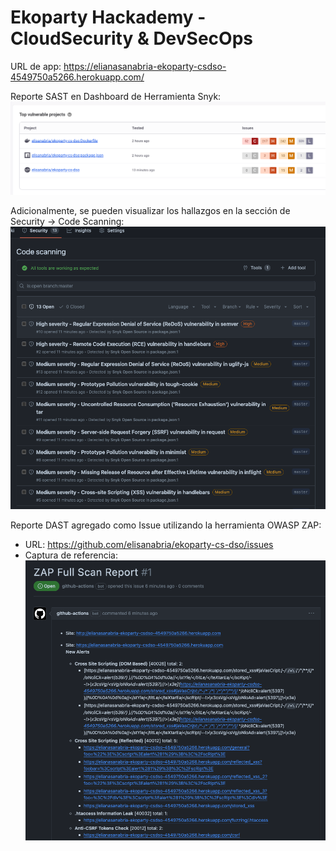 # Ekoparty Hackademy - CloudSecurity & DevSecOps

URL de app: https://elianasanabria-ekoparty-csdso-4549750a5266.herokuapp.com/

Reporte SAST en Dashboard de Herramienta Snyk:
![Captura de referencia](results/Screenshot-Snyk.png)

Adicionalmente, se pueden visualizar los hallazgos en la sección de Security -> Code Scanning:
![Captura de referencia](results/Screenshot-CodeScan.png)

Reporte DAST agregado como Issue utilizando la herramienta OWASP ZAP:
- URL: https://github.com/elisanabria/ekoparty-cs-dso/issues
- Captura de referencia:
![Captura de referencia](results/Screenshot-Issue.png)

